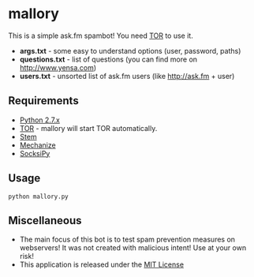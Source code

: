 # mallory
This is a simple ask.fm spambot! You need [TOR](https://www.torproject.org) to use it.  

* **args.txt** - some easy to understand options (user, password, paths)
* **questions.txt** - list of questions (you can find more on http://www.yensa.com)
* **users.txt** - unsorted list of ask.fm users (like http://ask.fm + user)

## Requirements
* [Python 2.7.x](https://www.python.org)
* [TOR](https://www.torproject.org) - mallory will start TOR automatically.
* [Stem](https://stem.torproject.org) 
* [Mechanize](http://wwwsearch.sourceforge.net/mechanize/)
* [SocksiPy](https://pypi.python.org/pypi/SocksiPy-branch)

## Usage
```
python mallory.py
```

## Miscellaneous
* The main focus of this bot is to test spam prevention measures on webservers! It was not created with malicious intent! Use at your own risk!
* This application is released under the [MIT License](http://github.com/wwphp-fb/facebook-bot/blob/master/LICENSE)
